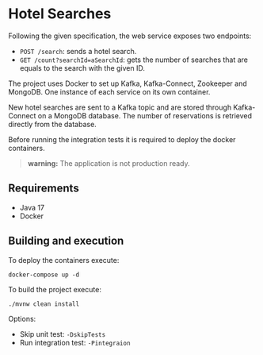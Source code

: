 Hotel Searches
==============

Following the given specification, the web service exposes two endpoints:

- `POST /search`: sends a hotel search.
- `GET /count?searchId=aSearchId`: gets the number of searches that are equals to the search with the given ID.

The project uses Docker to set up Kafka, Kafka-Connect, Zookeeper and MongoDB. One instance of each service on its own
container.

New hotel searches are sent to a Kafka topic and are stored through Kafka-Connect on a MongoDB database. The number of 
reservations is retrieved directly from the database.

Before running the integration tests it is required to deploy the docker containers.

> **warning:** The application is not production ready.

## Requirements

- Java 17
- Docker


## Building and execution

To deploy the containers execute:
```
docker-compose up -d
```

To build the project execute:
```
./mvnw clean install
```
Options:
- Skip unit test: ```-DskipTests```
- Run integration test: ```-Pintegraion```

